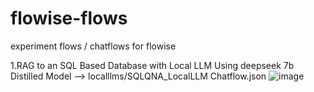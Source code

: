 # flowise-flows
experiment flows / chatflows for flowise

1.RAG to an SQL Based Database with Local LLM Using deepseek 7b Distilled Model --> localllms/SQLQNA_LocalLLM Chatflow.json
![image](https://github.com/user-attachments/assets/6e8c50d1-428a-47af-ab05-9b321af3ff69)



